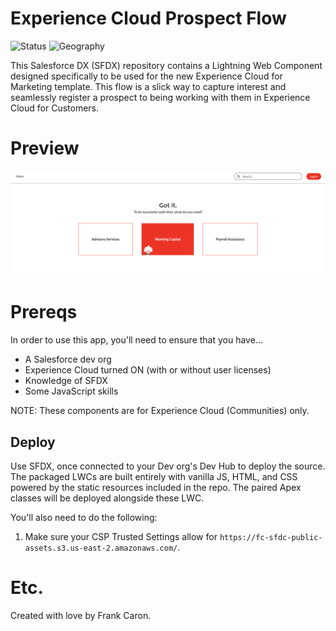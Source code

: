 # Experience Cloud Prospect Flow

![Status](https://img.shields.io/badge/status-Beta-yellowgreen)
![Geography](https://img.shields.io/badge/Geography-US-blue)

This Salesforce DX (SFDX) repository contains a Lightning Web Component designed specifically to be used for the new Experience Cloud for Marketing template. This flow is a slick way to capture interest and seamlessly register a prospect to being working with them in Experience Cloud for Customers.

# Preview

![Preview of the reg flow](preview.png)

# Prereqs

In order to use this app, you'll need to ensure that you have...

* A Salesforce dev org
* Experience Cloud turned ON (with or without user licenses)
* Knowledge of SFDX
* Some JavaScript skills

NOTE: These components are for Experience Cloud (Communities) only.

## Deploy

Use SFDX, once connected to your Dev org's Dev Hub to deploy the source. The packaged LWCs are built entirely with vanilla JS, HTML, and CSS powered by the static resources included in the repo. The paired Apex classes will be deployed alongside these LWC.

You'll also need to do the following:

1. Make sure your CSP Trusted Settings allow for `https://fc-sfdc-public-assets.s3.us-east-2.amazonaws.com/`.

# Etc.

Created with love by Frank Caron.